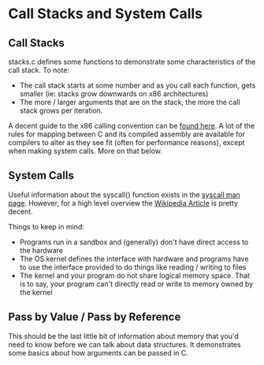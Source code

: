 # Call Stacks and System Calls

## Call Stacks
stacks.c defines some functions to demonstrate some characteristics of the call stack. To note:
- The call stack starts at some number and as you call each function, gets smaller (ie: stacks grow downwards on x86 architectures)
- The more / larger arguments that are on the stack, the more the call stack grows per iteration.

A decent guide to the x86 calling convention can be [found here](http://duartes.org/gustavo/blog/post/journey-to-the-stack/). A lot of the rules for mapping between C and its compiled assembly are available for compilers to alter as they see fit (often for performance reasons), except when making system calls. More on that below.


## System Calls
Useful information about the syscall() function exists in the [syscall man page](http://man7.org/linux/man-pages/man2/syscall.2.html). However, for a high level overview the [Wikipedia Article](http://en.wikipedia.org/wiki/System_call) is pretty decent.

Things to keep in mind:
- Programs run in a sandbox and (generally) don't have direct access to the hardware
- The OS kernel defines the interface with hardware and programs have to use the interface provided to do things like reading / writing to files
- The kernel and your program do not share logical memory space. That is to say, your program can't directly read or write to memory owned by the kernel
    
## Pass by Value / Pass by Reference
This should be the last little bit of information about memory that you'd need to know before we can talk about data structures. It demonstrates some basics about how arguments can be passed in C.
